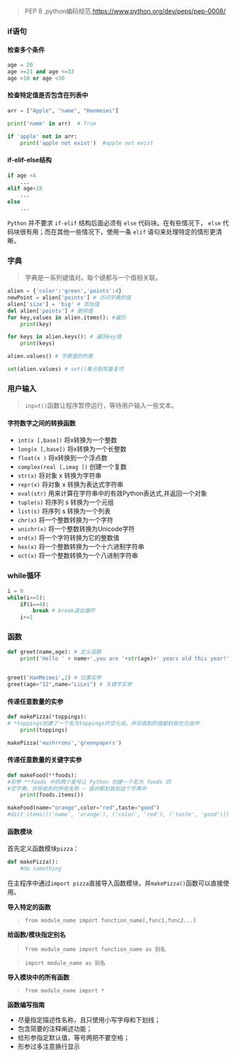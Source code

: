 > PEP 8 ,python编码规范,https://www.python.org/dev/peps/pep-0008/

### if语句

#### 检查多个条件

```python
age = 20
age >=21 and age <=33
age >10 or age <30
```

#### 检查特定值是否包含在列表中

```python
arr = ["Apple", "name", "Hanmeiei"]

print('name' in arr)  # True

if 'apple' not in arr:
    print('apple not exist')  #apple not exist

```

#### if-elif-else结构

```python
if age <4
    ... 
elif age<18
    ...
else
    ...
```

`Python` 并不要求 `if-elif` 结构后面必须有 `else` 代码块。在有些情况下， `else` 代码块很有用；而在其他一些情况下，使用一条 `elif` 语句来处理特定的情形更清晰。

### 字典

> 字典是一系列键值对。每个键都与一个值相关联。

```python
alien = {'color':'green','points':4}
newPoint = alien['points'] # 访问字典的值
alien['size'] = 'big' # 添加值
del alien['points'] # 删除值
for key,values in alien.items(): #遍历
    print(key)

for keys in alien.keys(): # 遍历key值
    print(keys)

alien.values() # 字典值的列表

set(alien.values) # set()集合剔除重复项
```

### 用户输入

> `input()`函数让程序暂停运行，等待用户输入一些文本。

#### 字符数字之间的转换函数

* `int(x [,base])`          将x转换为一个整数    
* `long(x [,base])`         将x转换为一个长整数    
* `float(x )`               将x转换到一个浮点数    
* `complex(real [,imag ])`  创建一个复数    
* `str(x)`                  将对象 x 转换为字符串    
* `repr(x)`                 将对象 x 转换为表达式字符串    
* `eval(str)`               用来计算在字符串中的有效Python表达式,并返回一个对象    
* `tuple(s)`                将序列 s 转换为一个元组    
* `list(s)`                 将序列 s 转换为一个列表    
* `chr(x)`                  将一个整数转换为一个字符    
* `unichr(x)`               将一个整数转换为Unicode字符    
* `ord(x)`                  将一个字符转换为它的整数值    
* `hex(x)`                  将一个整数转换为一个十六进制字符串    
* `oct(x)`                  将一个整数转换为一个八进制字符串   

### while循环

```python
i = 0
while(i<=5):
    if(i==4):
        break # break退出循环
    i+=1
```

### 函数

```python
def greet(name,age): # 定义函数
    print('Hello ' + name+',you are '+str(age)+' years old this year!')


greet('HanMeimei',2) # 位置实参
greet(age="12",name="LiLei") # 关键字实参
```

#### 传递任意数量的实参

```python
def makePizza(*toppings): 
# *toppings创建了一个名为toppings的空元组，并将收到的值都封装在元组中
    print(toppings)

makePizza('mushrroms','greenpapers')
```

#### 传递任意数量的关键字实参

```python
def makeFood(**foods): 
#形参 **foods 中的两个星号让 Python 创建一个名为 foods 的
#空字典，并将收到的所有名称 — 值对都封装到这个字典中
    print(foods.items())

makeFood(name="orange",color="red",taste="good") 
#dict_items([('name', 'orange'), ('color', 'red'), ('taste', 'good')])
```

#### 函数模块

首先定义函数模块`pizza`：

```python
def makePizza():
    #do something
```

在主程序中通过`import pizza`直接导入函数模块，并`makePizza()`函数可以直接使用。

**导入特定的函数**

> `from module_name import function_name[,func1,func2...]`

**给函数/模块指定别名**

> `from module_name import function_name as 别名`

> `import module_name as 别名`

**导入模块中的所有函数**

> `from module_name import *`

**函数编写指南**

* 尽量指定描述性名称，且只使用小写字母和下划线；
* 包含简要的注释阐述功能；
* 给形参指定默认值，等号两把不要空格；
* 形参过多注意换行显示
